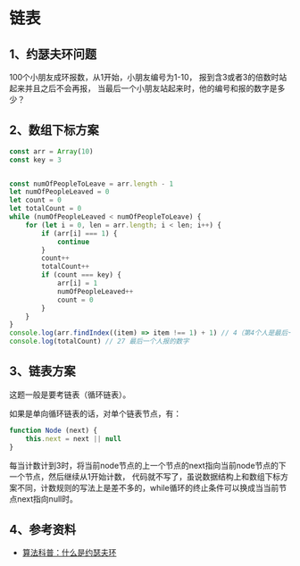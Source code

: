 # 链表

## 1、约瑟夫环问题

100个小朋友成环报数，从1开始，小朋友编号为1-10，
报到含3或者3的倍数时站起来并且之后不会再报，
当最后一个小朋友站起来时，他的编号和报的数字是多少？

## 2、数组下标方案

```javascript
const arr = Array(10)
const key = 3


const numOfPeopleToLeave = arr.length - 1
let numOfPeopleLeaved = 0
let count = 0
let totalCount = 0
while (numOfPeopleLeaved < numOfPeopleToLeave) {
    for (let i = 0, len = arr.length; i < len; i++) {
        if (arr[i] === 1) {
            continue
        }
        count++
        totalCount++
        if (count === key) {
            arr[i] = 1
            numOfPeopleLeaved++
            count = 0
        }
    }
}
console.log(arr.findIndex((item) => item !== 1) + 1) // 4（第4个人是最后一个）
console.log(totalCount) // 27 最后一个人报的数字
```

## 3、链表方案

这题一般是要考链表（循环链表）。

如果是单向循环链表的话，对单个链表节点，有：

```javascript
function Node (next) {
    this.next = next || null
}
```

每当计数计到3时，将当前node节点的上一个节点的next指向当前node节点的下一个节点，然后继续从1开始计数，
代码就不写了，虽说数据结构上和数组下标方案不同，计数规则的写法上是差不多的，while循环的终止条件可以换成当当前节点next指向null时。

## 4、参考资料

- [算法科普：什么是约瑟夫环](https://www.cxyxiaowu.com/1159.html)
